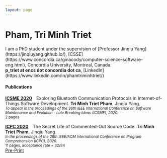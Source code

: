 ```yaml
---
layout: page
---
```

<h1 id="phamtriminhtriet">Pham, Tri Minh Triet</h1>
I am a PhD student under the supervision of [Professor Jinqiu Yang](https://jinqiuyang.github.io/), [CSSE](https://www.concordia.ca/ginacody/computer-science-software-eng.html), Concordia University, Montreal, Canada.
<br><strong>p_triet at encs dot concordia dot ca</strong>, [LinkedIn](https://www.linkedin.com/in/phamtriminhtriet/)

<h4 id="conference">Publications</h4>

<p><a href="https://icsme2020.github.io/index.html"><strong>ICSME 2020</strong></a>&emsp;Exploring Bluetooth Communication Protocols in Internet-of-Things Software Development. <strong>Tri Minh Triet Pham</strong>, Jinqiu Yang.
<br><small><em>To appear in the proceedings of the 36th IEEE International Conference on Software Maintenance and Evolution - Late Breaking Ideas (ICSME), 2020. </em>
<br> 2 pages</small>
<!-- <br><a href="papers/icsme20-lb.pdf">Pre-Print</a> -->

<p><a href="https://conf.researchr.org/home/icpc-2020"><strong>ICPC 2020</strong></a>&emsp;The Secret Life of Commented-Out Source Code. <strong>Tri Minh Triet Pham</strong>, Jinqiu Yang.
<br><small><em>In the proceedings of the 28th IEEE/ACM International Conference on Program Comprehension (ICPC), 2020. </em>
<br>11 pages, acceptance rate = 32/84</small>
<br><a href="papers/icpc20.pdf">Pre-Print</a>
